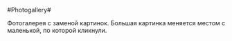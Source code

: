 #Photogallery#

Фотогалерея с заменой картинок. Большая картинка меняется местом с маленькой, по которой кликнули.
